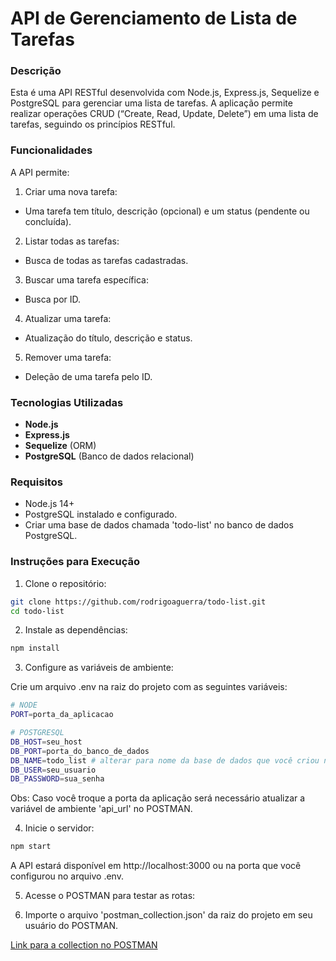 # API de Gerenciamento de Lista de Tarefas

### Descrição
Esta é uma API RESTful desenvolvida com Node.js, Express.js, Sequelize e PostgreSQL para gerenciar uma lista de tarefas. A aplicação permite realizar operações CRUD (“Create, Read, Update, Delete”) em uma lista de tarefas, seguindo os princípios RESTful.

### Funcionalidades
A API permite:

1. Criar uma nova tarefa:
- Uma tarefa tem título, descrição (opcional) e um status (pendente ou concluída).
2. Listar todas as tarefas:
- Busca de todas as tarefas cadastradas.
3. Buscar uma tarefa específica:
- Busca por ID.
4. Atualizar uma tarefa:
- Atualização do título, descrição e status.
5. Remover uma tarefa:
- Deleção de uma tarefa pelo ID.

### Tecnologias Utilizadas
- **Node.js**
- **Express.js**
- **Sequelize** (ORM)
- **PostgreSQL** (Banco de dados relacional)

### Requisitos
- Node.js 14+
- PostgreSQL instalado e configurado.
- Criar uma base de dados chamada 'todo-list' no banco de dados PostgreSQL.

### Instruções para Execução
1. Clone o repositório:
```bash
git clone https://github.com/rodrigoaguerra/todo-list.git
cd todo-list
```

2. Instale as dependências:
```bash
npm install
```

3. Configure as variáveis de ambiente:

Crie um arquivo .env na raiz do projeto com as seguintes variáveis:
```bash
# NODE
PORT=porta_da_aplicacao

# POSTGRESQL
DB_HOST=seu_host
DB_PORT=porta_do_banco_de_dados
DB_NAME=todo_list # alterar para nome da base de dados que você criou no banco de dados
DB_USER=seu_usuario
DB_PASSWORD=sua_senha
```
Obs: Caso você troque a porta da aplicação será necessário atualizar a variável de ambiente 'api_url' no POSTMAN.

4. Inicie o servidor:
```bash
npm start
```
A API estará disponível em http://localhost:3000 ou na porta que você configurou no arquivo .env.

5. Acesse o POSTMAN para testar as rotas:

6. Importe o arquivo 'postman_collection.json' da raiz do projeto em seu usuário do POSTMAN.

[Link para a collection no POSTMAN](https://speeding-firefly-69130.postman.co/workspace/todo_list~1d3284d5-deaa-498f-bd05-d06388bf1726/collection/14695510-c1f93b05-ccd6-4ead-84a8-d9c9cc2f28cd?action=share&creator=14695510)